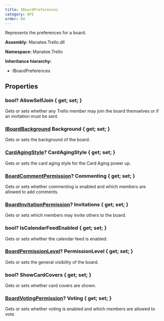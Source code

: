 ```yaml
---
title: IBoardPreferences
category: API
order: 64
---
```


Represents the preferences for a board.

**Assembly:** Manatee.Trello.dll

**Namespace:** Manatee.Trello

**Inheritance hierarchy:**

- IBoardPreferences

## Properties

### bool? AllowSelfJoin { get; set; }

Gets or sets whether any Trello member may join the board themselves or if an invitation must be sent.

### [IBoardBackground](../IBoardBackground#iboardbackground) Background { get; set; }

Gets or sets the background of the board.

### [CardAgingStyle](../CardAgingStyle#cardagingstyle)? CardAgingStyle { get; set; }

Gets or sets the card aging style for the Card Aging power up.

### [BoardCommentPermission](../BoardCommentPermission#boardcommentpermission)? Commenting { get; set; }

Gets or sets whether commenting is enabled and which members are allowed to add comments.

### [BoardInvitationPermission](../BoardInvitationPermission#boardinvitationpermission)? Invitations { get; set; }

Gets or sets which members may invite others to the board.

### bool? IsCalendarFeedEnabled { get; set; }

Gets or sets whether the calendar feed is enabled.

### [BoardPermissionLevel](../BoardPermissionLevel#boardpermissionlevel)? PermissionLevel { get; set; }

Gets or sets the general visibility of the board.

### bool? ShowCardCovers { get; set; }

Gets or sets whether card covers are shown.

### [BoardVotingPermission](../BoardVotingPermission#boardvotingpermission)? Voting { get; set; }

Gets or sets whether voting is enabled and which members are allowed to vote.

